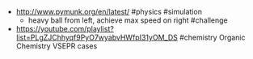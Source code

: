 - http://www.pymunk.org/en/latest/ #physics #simulation
	- heavy ball from left, achieve max speed on right #challenge
- https://youtube.com/playlist?list=PLgZJChhyqf9PyO7wyabvHWfpI31yOM_DS #chemistry
  Organic Chemistry VSEPR cases